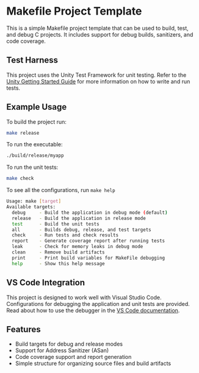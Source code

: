 # Makefile Project Template

This is a simple Makefile project template that can be used to build, test, and
debug C projects. It includes support for debug builds, sanitizers, and code
coverage.

## Test Harness

This project uses the Unity Test Framework for unit testing. Refer to the
[Unity Getting Started Guide](https://github.com/ThrowTheSwitch/Unity/blob/master/docs/UnityGettingStartedGuide.md) for more information on how to write and run tests.

## Example Usage

To build the project run:

```bash
make release
```
To run the executable:

```bash
./build/release/myapp
```

To run the unit tests:

```bash
make check
```

To see all the configurations, run `make help`

```bash
Usage: make [target]
Available targets:
  debug     - Build the application in debug mode (default)
  release   - Build the application in release mode
  test      - Build the unit tests
  all       - Builds debug, release, and test targets
  check     - Run tests and check results
  report    - Generate coverage report after running tests
  leak      - Check for memory leaks in debug mode
  clean     - Remove build artifacts
  print     - Print build variables for MakeFile debugging
  help      - Show this help message
```

## VS Code Integration

This project is designed to work well with Visual Studio Code. Configurations
for debugging the application and unit tests are provided. Read about how to
use the debugger in the [VS Code documentation](https://code.visualstudio.com/docs/editor/debugging).

## Features

- Build targets for debug and release modes
- Support for Address Sanitizer (ASan)
- Code coverage support and report generation
- Simple structure for organizing source files and build artifacts
